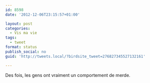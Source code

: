 ```yaml
---
id: 8598
date: '2012-12-06T23:15:57+01:00'

layout: post
categories:
  - Vis ma vie
tags:
  - tweet
format: status
publish_social: no
guid: 'http://tweets.local/?birdsite_tweet=276827345527132161'

---
```


Des fois, les gens ont vraiment un comportement de merde.